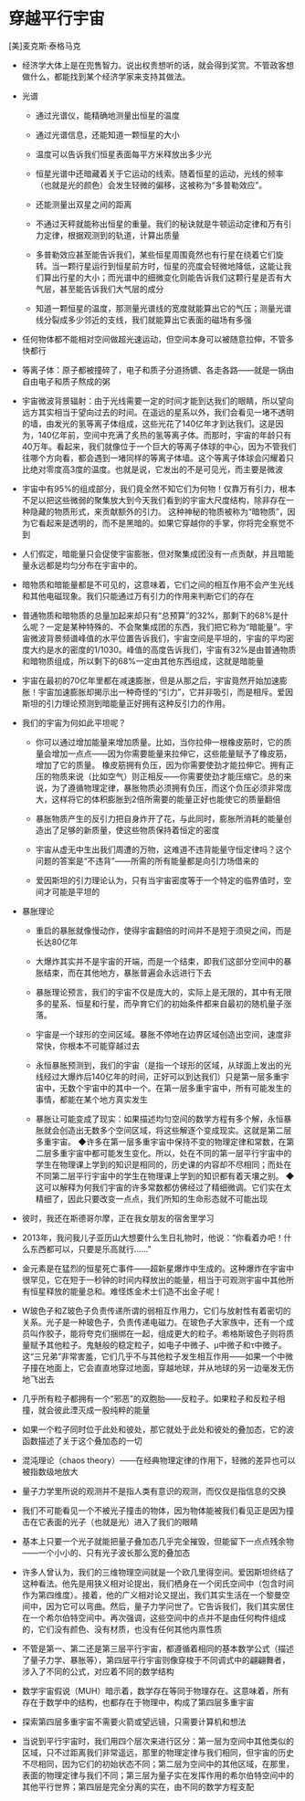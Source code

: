 # 穿越平行宇宙
[美]麦克斯·泰格马克

- 经济学大体上是在兜售智力。说出权贵想听的话，就会得到奖赏。不管政客想做什么，都能找到某个经济学家来支持其做法。

- 光谱

    - 通过光谱仪，能精确地测量出恒星的温度

    - 通过光谱信息，还能知道一颗恒星的大小

    - 温度可以告诉我们恒星表面每平方米释放出多少光

    - 恒星光谱中还暗藏着关于它运动的线索。随着恒星的运动，光线的频率（也就是光的颜色）会发生轻微的偏移，这被称为“多普勒效应”。

    - 还能测量出双星之间的距离

    - 不通过天秤就能称出恒星的重量。我们的秘诀就是牛顿运动定律和万有引力定律，根据观测到的轨道，计算出质量

    - 多普勒效应甚至能告诉我们，某些恒星周围竟然也有行星在绕着它们旋转。当一颗行星运行到恒星前方时，恒星的亮度会轻微地降低，这能让我们算出行星的大小；而光谱中的细微变化则能告诉我们这颗行星是否有大气层，甚至能告诉我们大气层的成分

    - 知道一颗恒星的温度，那测量光谱线的宽度就能算出它的气压；测量光谱线分裂成多少邻近的支线，我们就能算出它表面的磁场有多强

- 任何物体都不能相对空间做超光速运动，但空间本身可以被随意拉伸，不管多快都行

- 等离子体：原子都被撞碎了，电子和质子分道扬镳、各走各路——就是一锅由自由电子和质子熬成的粥

- 宇宙微波背景辐射：由于光线需要一定的时间才能到达我们的眼睛，所以望向远方其实相当于望向过去的时间。在遥远的星系以外，我们会看见一堵不透明的墙，由发光的氢等离子体组成，这些光花了140亿年才到达我们。这是因为，140亿年前，空间中充满了炙热的氢等离子体。而那时，宇宙的年龄只有40万年。看起来，我们就像位于一个巨大的等离子体球的中心，因为不管我们往哪个方向看，都会遇到一堵同样的等离子体墙。这个等离子体球会闪耀着只比绝对零度高3度的温度。也就是说，它发出的不是可见光，而主要是微波

- 宇宙中有95%的组成部分，我们竟全然不知它们为何物！仅靠万有引力，根本不足以把这些微弱的聚集放大到今天我们看到的宇宙大尺度结构，除非存在一种隐藏的物质形式，来贡献额外的引力。 这种神秘的物质被称为“暗物质”，因为它看起来是透明的，而不是黑暗的。如果它穿越你的手掌，你将完全察觉不到

- 人们假定，暗能量只会促使宇宙膨胀，但对聚集成团没有一点贡献，并且暗能量永远都是均匀分布在宇宙中的。

- 暗物质和暗能量都是不可见的，这意味着，它们之间的相互作用不会产生光线和其他电磁现象。我们只能通过万有引力的作用来判断它们的存在

- 普通物质和暗物质的总量加起来却只有“总预算”的32%，那剩下的68%是什么呢？一定是某种特殊的、不会聚集成团的东西，我们把它称为“暗能量”。宇宙微波背景频谱峰值的水平位置告诉我们，宇宙空间是平坦的，宇宙的平均密度大约是水的密度的1/1030。峰值的高度告诉我们，宇宙有32%是由普通物质和暗物质组成，所以剩下的68%一定由其他东西组成，这就是暗能量

- 宇宙在最初的70亿年里都在减速膨胀，但是从那之后，宇宙竟然开始加速膨胀！宇宙加速膨胀却揭示出一种奇怪的“引力”，它并非吸引，而是相斥。爱因斯坦的引力理论预测到暗能量正好拥有这种反引力的作用。

- 我们的宇宙为何如此平坦呢？

    - 你可以通过增加能量来增加质量。比如，当你拉伸一根橡皮筋时，它的质量会增加一点点——因为你需要能量来拉伸它，这些能量赋予了橡皮筋，增加了它的质量。 橡皮筋拥有负压，因为你需要使劲才能拉伸它。拥有正压的物质来说（比如空气）则正相反——你需要使劲才能压缩它。总的来说，为了遵循物理定律，暴胀物质必须拥有负压，而这个负压必须非常庞大，这样将它的体积膨胀到2倍所需要的能量正好也能使它的质量翻倍

    - 暴胀物质产生的反引力把自身炸开了花，与此同时，膨胀所消耗的能量创造出了足够的新质量，使这些物质保持着恒定的密度

    - 宇宙从虚无中生出我们周遭的万物，这难道不违背能量守恒定律吗？这个问题的答案是“不违背”——所需的所有能量都是向引力场借来的

    - 爱因斯坦的引力理论认为，只有当宇宙密度等于一个特定的临界值时，空间才可能是平坦的

- 暴胀理论

    - 重启的暴胀就像慢动作，使得宇宙翻倍的时间并不是短于须臾之间，而是长达80亿年

    - 大爆炸其实并不是宇宙的开端，而是一个结束，即我们这部分空间中的暴胀结束，而在其他地方，暴胀普遍会永远进行下去

    - 暴胀理论预言，我们的宇宙不仅是庞大的，实际上是无限的，其中有无限多的星系、恒星和行星，而孕育它们的初始条件都来自最初的随机量子涨落。

    - 宇宙是一个球形的空间区域。暴胀不停地在边界区域创造出空间，速度非常快，你根本不可能穿越过去

    - 永恒暴胀预测到，我们的宇宙（是指一个球形的区域，从球面上发出的光线经过大爆炸后140亿年的时间，正好可以到达我们）只是第一层多重宇宙中，无数个宇宙中的其中一个。在第一层多重宇宙中，所有可能发生的事情，都能在某个地方真实发生

    - 暴胀让可能变成了现实：如果描述均匀空间的数学方程有多个解，永恒暴胀就会创造出无数多个空间区域，将这些解逐个变成现实。这就是第二层多重宇宙。 ◆许多在第一层多重宇宙中保持不变的物理定律和常数，在第二层多重宇宙中都可能发生变化。所以，处在不同的第一层平行宇宙中的学生在物理课上学到的知识是相同的，历史课的内容却不尽相同；而处在不同第二层平行宇宙中的学生在物理课上学到的知识都有着天壤之别。 ◆这可以解释为何我们宇宙的许多常数都仿佛经过了精细微调。它们实在太精细了，因此只要改变一点点，我们所知的生命形态就不可能出现

- 彼时，我还在斯德哥尔摩，正在我女朋友的宿舍里学习

- 2013年，我问我儿子亚历山大想要什么生日礼物时，他说：“你看着办吧！什么东西都可以，只要是乐高就行……”

- 金元素是在猛烈的恒星死亡事件——超新星爆炸中生成的。这种爆炸在宇宙中很罕见，它在短于一秒钟的时间内释放出的能量，相当于可观测宇宙中其他所有恒星释放的能量总和。难怪炼金术士们造不出金子呢！

- W玻色子和Z玻色子负责传递所谓的弱相互作用力，它们与放射性有着密切的关系。光子是一种玻色子，负责传递电磁力。在玻色子大家族中，还有一个成员叫作胶子，能将夸克们捆绑在一起，组成更大的粒子。希格斯玻色子则将质量赋予其他粒子。鬼魅般的稳定粒子，如电子中微子、μ中微子和τ中微子。这“三兄弟”非常害羞，它们几乎不与其他粒子发生相互作用——如果一个中微子撞在地面上，它会直直地穿过地面，穿越地球，并从地球的另一边毫发无伤地飞出去

- 几乎所有粒子都拥有一个“邪恶”的双胞胎——反粒子。如果粒子和反粒子相撞，就会彼此湮灭成一股纯粹的能量

- 如果一个粒子同时位于此处和彼处，那它就处于此处和彼处的叠加态，它的波函数描述了关于这个叠加态的一切

- 混沌理论（chaos theory）——在经典物理定律的作用下，轻微的差异也可以被指数级地放大

- 量子力学里所说的观测并不是指人类有意识的观测，而仅仅是指信息的交换

- 我们不可能看见一个不被光子撞击的物体，因为物体能被我们看见正是因为撞击在它表面的光子（也就是光）进入了我们的眼睛

- 基本上只要一个光子就能把量子叠加态几乎完全摧毁，但能留下一点点残余物——一个小小的、只有光子波长那么宽的叠加态

- 许多人曾认为，我们的三维物理空间就是一个欧几里得空间。爱因斯坦终结了这种看法。他先是用狭义相对论提出，我们栖身在一个闵氏空间中（包含时间作为第四维度）。接着，他的广义相对论又提出，我们其实生活在一个黎曼空间中，因为它可以弯曲。然后，量子力学问世了。它告诉我们，我们其实居住在一个希尔伯特空间中。再次强调，这些空间中的点并不是由任何构件组成的，它们没有颜色、没有材质，也没有任何其他内禀性质

- 不管是第一、第二还是第三层平行宇宙，都遵循着相同的基本数学公式（描述了量子力学、暴胀等），第四层平行宇宙则像穿梭于不同调式中的翩翩舞者，涉入了不同的公式，对应着不同的数学结构

- 数学宇宙假说（MUH）暗示着，数学存在等同于物理存在。这意味着，所有存在于数学中的结构，也都存在于物理中，构成了第四层多重宇宙

- 探索第四层多重宇宙不需要火箭或望远镜，只需要计算机和想法

- 当说到平行宇宙时，我们用四个层次来进行区分：第一层为空间中其他类似的区域，只不过距离我们非常遥远，那里的物理定律与我们相同，但宇宙的历史不尽相同，因为它们的初始状态不同；第二层为空间中的其他区域，在那里，表面的物理定律与我们不同；第三层为量子实在发挥作用的希尔伯特空间中的其他平行世界；第四层是完全分离的实在，由不同的数学方程支配
                      